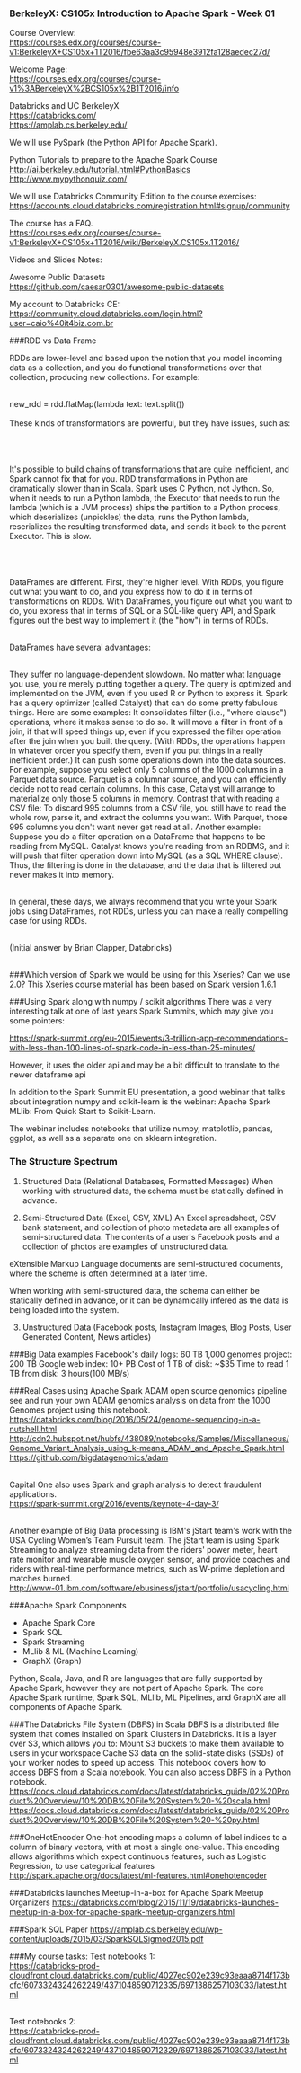### BerkeleyX: CS105x Introduction to Apache Spark - Week 01

Course Overview:<BR>
https://courses.edx.org/courses/course-v1:BerkeleyX+CS105x+1T2016/fbe63aa3c95948e3912fa128aedec27d/<BR>

Welcome Page:<BR>
https://courses.edx.org/courses/course-v1%3ABerkeleyX%2BCS105x%2B1T2016/info

Databricks and UC BerkeleyX<BR>
https://databricks.com/<BR>
https://amplab.cs.berkeley.edu/<BR>

We will use PySpark (the Python API for Apache Spark).<BR>

Python Tutorials to prepare to the Apache Spark Course<BR>
http://ai.berkeley.edu/tutorial.html#PythonBasics<BR>
http://www.mypythonquiz.com/<BR>

We will use Databricks Community Edition to the course exercises: <BR>
https://accounts.cloud.databricks.com/registration.html#signup/community <BR>

The course has a FAQ.<BR>
https://courses.edx.org/courses/course-v1:BerkeleyX+CS105x+1T2016/wiki/BerkeleyX.CS105x.1T2016/<BR>

Videos and Slides Notes:<BR>

Awesome Public Datasets<BR>
https://github.com/caesar0301/awesome-public-datasets<BR>

My account to Databricks CE:<BR>
https://community.cloud.databricks.com/login.html?user=caio%40it4biz.com.br

###RDD vs Data Frame

RDDs are lower-level and based upon the notion that you model incoming data as a collection, and you do functional transformations over that collection, producing new collections. For example:<BR><BR>

new_rdd = rdd.flatMap(lambda text: text.split())<BR><BR>
These kinds of transformations are powerful, but they have issues, such as:<BR><BR><BR><BR>

It's possible to build chains of transformations that are quite inefficient, and Spark cannot fix that for you.
RDD transformations in Python are dramatically slower than in Scala. Spark uses C Python, not Jython. So, when it needs to run a Python lambda, the Executor that needs to run the lambda (which is a JVM process) ships the partition to a Python process, which deserializes (unpickles) the data, runs the Python lambda, reserializes the resulting transformed data, and sends it back to the parent Executor. This is slow.<BR><BR><BR><BR>

DataFrames are different. First, they're higher level. With RDDs, you figure out what you want to do, and you express how to do it in terms of transformations on RDDs. With DataFrames, you figure out what you want to do, you express that in terms of SQL or a SQL-like query API, and Spark figures out the best way to implement it (the "how") in terms of RDDs.<BR><BR>

DataFrames have several advantages:<BR><BR>

They suffer no language-dependent slowdown. No matter what language you use, you're merely putting together a query. The query is optimized and implemented on the JVM, even if you used R or Python to express it.
Spark has a query optimizer (called Catalyst) that can do some pretty fabulous things. Here are some examples:
It consolidates filter (i.e., "where clause") operations, where it makes sense to do so.
It will move a filter in front of a join, if that will speed things up, even if you expressed the filter operation after the join when you built the query. (With RDDs, the operations happen in whatever order you specify them, even if you put things in a really inefficient order.)
It can push some operations down into the data sources. For example, suppose you select only 5 columns of the 1000 columns in a Parquet data source. Parquet is a columnar source, and you can efficiently decide not to read certain columns. In this case, Catalyst will arrange to materialize only those 5 columns in memory. Contrast that with reading a CSV file: To discard 995 columns from a CSV file,  you still have to read the whole row, parse it, and extract the columns you want. With Parquet, those 995 columns you don't want never get read at all. Another example: Suppose you do a filter operation on a DataFrame that happens to be reading from MySQL. Catalyst knows you're reading from an RDBMS, and it will push that filter operation down into MySQL (as a SQL WHERE clause). Thus, the filtering is done in the database, and the data that is filtered out never makes it into memory.<BR><BR>

In general, these days, we always recommend that you write your Spark jobs using DataFrames, not RDDs, unless you can make a really compelling case for using RDDs.<BR><BR>

(Initial answer by Brian Clapper, Databricks)<BR><BR>

###Which version of Spark we would be using for this Xseries? Can we use 2.0?
This Xseries course material has been based on Spark version 1.6.1

###Using Spark along with numpy / scikit algorithms
There was a very interesting talk at one of last years Spark Summits, which may give you some pointers:

https://spark-summit.org/eu-2015/events/3-trillion-app-recommendations-with-less-than-100-lines-of-spark-code-in-less-than-25-minutes/

However, it uses the older api and may be a bit difficult to translate to the newer dataframe api

In addition to the Spark Summit EU presentation, a good webinar that talks about integration numpy and scikit-learn is the webinar: Apache Spark MLlib: From Quick Start to Scikit-Learn.

The webinar includes notebooks that utilize numpy, matplotlib, pandas, ggplot, as well as a separate one on sklearn integration.

### The Structure Spectrum
1. Structured Data (Relational Databases, Formatted Messages)
When working with structured data, the schema must be statically defined in advance.

2. Semi-Structured Data (Excel, CSV, XML)
An Excel spreadsheet, CSV bank statement, and collection of photo metadata are all examples of semi-structured data. The contents of a user's Facebook posts and a collection of photos are examples of unstructured data.

eXtensible Markup Language documents are semi-structured documents, where the scheme is often determined at a later time.

When working with semi-structured data, the schema can either be statically defined in advance, or it can be dynamically infered as the data is being loaded into the system.

3. Unstructured Data (Facebook posts, Instagram Images, Blog Posts, User Generated Content, News articles)

###Big Data examples
Facebook's daily logs: 60 TB
1,000 genomes project: 200 TB
Google web index: 10+ PB
Cost of 1 TB of disk: ~$35
Time to read 1 TB from disk: 3 hours(100 MB/s)

###Real Cases using Apache Spark
ADAM open source genomics pipeline see and run your own ADAM genomics analysis on data from the 1000 Genomes project using this notebook.<BR>
https://databricks.com/blog/2016/05/24/genome-sequencing-in-a-nutshell.html<BR>
http://cdn2.hubspot.net/hubfs/438089/notebooks/Samples/Miscellaneous/Genome_Variant_Analysis_using_k-means_ADAM_and_Apache_Spark.html<BR>
https://github.com/bigdatagenomics/adam<BR><BR>

Capital One also uses Spark and graph analysis to detect fraudulent applications.<BR>
https://spark-summit.org/2016/events/keynote-4-day-3/<BR><BR>

Another example of Big Data processing is IBM's jStart team's work with the USA Cycling Women’s Team Pursuit team. The jStart team is using Spark Streaming to analyze streaming data from the riders' power meter, heart rate monitor and wearable muscle oxygen sensor, and provide coaches and riders with real-time performance metrics, such as W-prime depletion and matches burned.<BR>
http://www-01.ibm.com/software/ebusiness/jstart/portfolio/usacycling.html<BR>


###Apache Spark Components
* Apache Spark Core
* Spark SQL
* Spark Streaming
* MLlib & ML (Machine Learning)
* GraphX (Graph)

Python, Scala, Java, and R are languages that are fully supported by Apache Spark, however they are not part of Apache Spark. The core Apache Spark runtime, Spark SQL, MLlib, ML Pipelines, and GraphX are all components of Apache Spark.

###The Databricks File System (DBFS) in Scala
DBFS is a distributed file system that comes installed on Spark Clusters in Databricks. It is a layer over S3, which allows you to:
Mount S3 buckets to make them available to users in your workspace
Cache S3 data on the solid-state disks (SSDs) of your worker nodes to speed up access.
This notebook covers how to access DBFS from a Scala notebook. You can also access DBFS in a Python notebook.
https://docs.cloud.databricks.com/docs/latest/databricks_guide/02%20Product%20Overview/10%20DB%20File%20System%20-%20scala.html
https://docs.cloud.databricks.com/docs/latest/databricks_guide/02%20Product%20Overview/10%20DB%20File%20System%20-%20py.html


###OneHotEncoder
One-hot encoding maps a column of label indices to a column of binary vectors, with at most a single one-value. This encoding allows algorithms which expect continuous features, such as Logistic Regression, to use categorical features
http://spark.apache.org/docs/latest/ml-features.html#onehotencoder

###Databricks launches Meetup-in-a-box for Apache Spark Meetup Organizers
https://databricks.com/blog/2015/11/19/databricks-launches-meetup-in-a-box-for-apache-spark-meetup-organizers.html

###Spark SQL Paper
https://amplab.cs.berkeley.edu/wp-content/uploads/2015/03/SparkSQLSigmod2015.pdf

###My course tasks:
Test notebooks 1:<BR>
https://databricks-prod-cloudfront.cloud.databricks.com/public/4027ec902e239c93eaaa8714f173bcfc/6073324324262249/4371048590712335/6971386257103033/latest.html<BR><BR>

Test notebooks 2:<BR>
https://databricks-prod-cloudfront.cloud.databricks.com/public/4027ec902e239c93eaaa8714f173bcfc/6073324324262249/4371048590712329/6971386257103033/latest.html<BR>
